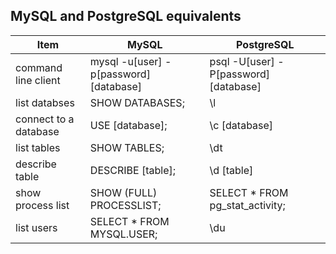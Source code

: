 ## MySQL and PostgreSQL equivalents

|Item|MySQL|PostgreSQL|
|----|-----|----------|
|command line client|mysql -u[user] -p[password] [database]|psql -U[user] -P[password] [database]|
|list databses|SHOW DATABASES;|\l|
|connect to a database|USE [database];|\c [database]|
|list tables|SHOW TABLES;|\dt|
|describe table|DESCRIBE [table];|\d [table]|
|show process list|SHOW (FULL) PROCESSLIST;|SELECT * FROM pg_stat_activity;|
|list users|SELECT * FROM MYSQL.USER;|\du|
